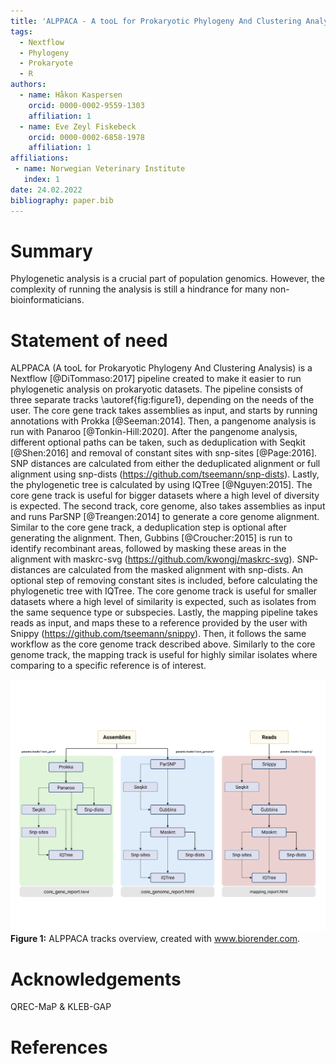 ```yaml
---
title: 'ALPPACA - A tooL for Prokaryotic Phylogeny And Clustering Analysis'
tags:
  - Nextflow
  - Phylogeny
  - Prokaryote
  - R
authors:
  - name: Håkon Kaspersen
    orcid: 0000-0002-9559-1303
    affiliation: 1
  - name: Eve Zeyl Fiskebeck
    orcid: 0000-0002-6858-1978
    affiliation: 1
affiliations:
 - name: Norwegian Veterinary Institute
   index: 1
date: 24.02.2022
bibliography: paper.bib
---
```


# Summary
Phylogenetic analysis is a crucial part of population genomics. However, the complexity of running the analysis is still a hindrance for many non-bioinformaticians. 

# Statement of need
ALPPACA (A tooL for Prokaryotic Phylogeny And Clustering Analysis) is a Nextflow [@DiTommaso:2017] pipeline created to make it easier to run phylogenetic analysis on prokaryotic datasets. The pipeline consists of three separate tracks \autoref{fig:figure1}, depending on the needs of the user. The core gene track takes assemblies as input, and starts by running annotations with Prokka [@Seeman:2014]. Then, a pangenome analysis is run with Panaroo [@Tonkin-Hill:2020]. After the pangenome analysis, different optional paths can be taken, such as deduplication with Seqkit [@Shen:2016] and removal of constant sites with snp-sites [@Page:2016]. SNP distances are calculated from either the deduplicated alignment or full alignment using snp-dists (https://github.com/tseemann/snp-dists). Lastly, the phylogenetic tree is calculated by using IQTree [@Nguyen:2015]. The core gene track is useful for bigger datasets where a high level of diversity is expected. The second track, core genome, also takes assemblies as input and runs ParSNP [@Treangen:2014] to generate a core genome alignment. Similar to the core gene track, a deduplication step is optional after generating the alignment. Then, Gubbins [@Croucher:2015] is run to identify recombinant areas, followed by masking these areas in the alignment with maskrc-svg (https://github.com/kwongj/maskrc-svg). SNP-distances are calculated from the masked alignment with snp-dists. An optional step of removing constant sites is included, before calculating the phylogenetic tree with IQTree. The core genome track is useful for smaller datasets where a high level of similarity is expected, such as isolates from the same sequence type or subspecies. Lastly, the mapping pipeline takes reads as input, and maps these to a reference provided by the user with Snippy (https://github.com/tseemann/snippy). Then, it follows the same workflow as the core genome track described above. Similarly to the core genome track, the mapping track is useful for highly similar isolates where comparing to a specific reference is of interest.

![Figure 1.\label{fig:figure1}](https://github.com/NorwegianVeterinaryInstitute/ALPPACA/blob/joss_paper/pipeline.png)
**Figure 1:** ALPPACA tracks overview, created with www.biorender.com.

# Acknowledgements
QREC-MaP & KLEB-GAP

# References


